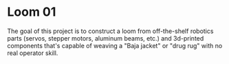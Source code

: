 # Loom 01

The goal of this project is to construct a loom from off-the-shelf robotics parts (servos, stepper motors, aluminum beams, etc.) and 3d-printed components that's capable of weaving a "Baja jacket" or "drug rug" with no real operator skill.